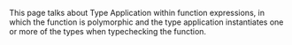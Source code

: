 
This page talks about Type Application within function expressions, in which the function is polymorphic and the type application instantiates one or more of the types when typechecking the function.
